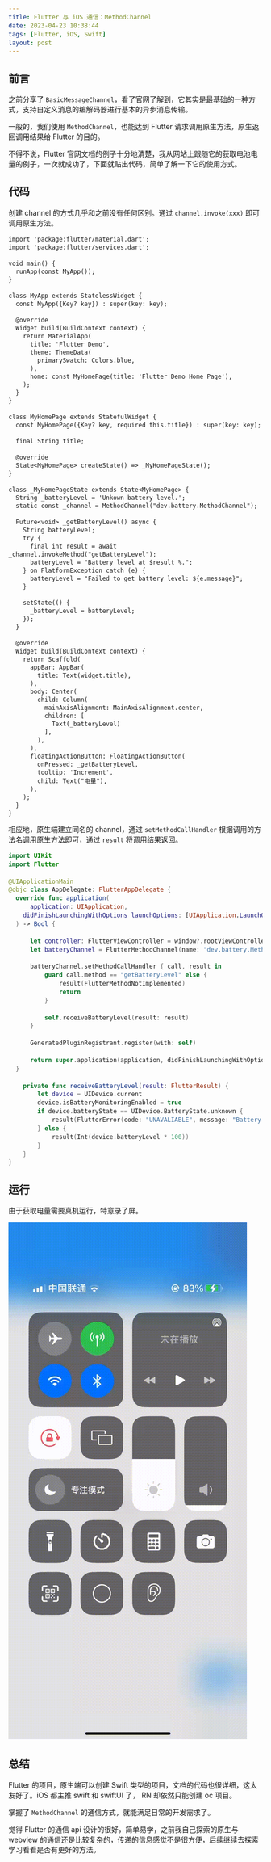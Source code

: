 ```yaml
---
title: Flutter 与 iOS 通信：MethodChannel
date: 2023-04-23 10:38:44
tags: [Flutter, iOS, Swift]
layout: post
---
```


## 前言

之前分享了 `BasicMessageChannel`，看了官网了解到，它其实是最基础的一种方式，支持自定义消息的编解码器进行基本的异步消息传输。

一般的，我们使用 `MethodChannel`，也能达到 Flutter 请求调用原生方法，原生返回调用结果给 Flutter 的目的。

不得不说，Flutter 官网文档的例子十分地清楚，我从网站上跟随它的获取电池电量的例子，一次就成功了，下面就贴出代码，简单了解一下它的使用方式。


## 代码

创建 channel 的方式几乎和之前没有任何区别。通过 `channel.invoke(xxx)` 即可调用原生方法。

```flutter
import 'package:flutter/material.dart';
import 'package:flutter/services.dart';

void main() {
  runApp(const MyApp());
}

class MyApp extends StatelessWidget {
  const MyApp({Key? key}) : super(key: key);

  @override
  Widget build(BuildContext context) {
    return MaterialApp(
      title: 'Flutter Demo',
      theme: ThemeData(
        primarySwatch: Colors.blue,
      ),
      home: const MyHomePage(title: 'Flutter Demo Home Page'),
    );
  }
}

class MyHomePage extends StatefulWidget {
  const MyHomePage({Key? key, required this.title}) : super(key: key);

  final String title;

  @override
  State<MyHomePage> createState() => _MyHomePageState();
}

class _MyHomePageState extends State<MyHomePage> {
  String _batteryLevel = 'Unkown battery level.';
  static const _channel = MethodChannel("dev.battery.MethodChannel");

  Future<void> _getBatteryLevel() async {
    String batteryLevel;
    try {
      final int result = await _channel.invokeMethod("getBatteryLevel");
      batteryLevel = "Battery level at $result %.";
    } on PlatformException catch (e) {
      batteryLevel = "Failed to get battery level: ${e.message}";
    }

    setState(() {
      _batteryLevel = batteryLevel;
    });
  }

  @override
  Widget build(BuildContext context) {
    return Scaffold(
      appBar: AppBar(
        title: Text(widget.title),
      ),
      body: Center(
        child: Column(
          mainAxisAlignment: MainAxisAlignment.center,
          children: [
            Text(_batteryLevel)
          ],
        ),
      ),
      floatingActionButton: FloatingActionButton(
        onPressed: _getBatteryLevel,
        tooltip: 'Increment',
        child: Text("电量"),
      ),
    );
  }
}
```

相应地，原生端建立同名的 channel，通过 `setMethodCallHandler` 根据调用的方法名调用原生方法即可，通过 `result` 将调用结果返回。

```swift
import UIKit
import Flutter

@UIApplicationMain
@objc class AppDelegate: FlutterAppDelegate {
  override func application(
    _ application: UIApplication,
    didFinishLaunchingWithOptions launchOptions: [UIApplication.LaunchOptionsKey: Any]?
  ) -> Bool {

      let controller: FlutterViewController = window?.rootViewController as! FlutterViewController
      let batteryChannel = FlutterMethodChannel(name: "dev.battery.MethodChannel", binaryMessenger: controller.binaryMessenger)

      batteryChannel.setMethodCallHandler { call, result in
          guard call.method == "getBatteryLevel" else {
              result(FlutterMethodNotImplemented)
              return
          }

          self.receiveBatteryLevel(result: result)
      }

      GeneratedPluginRegistrant.register(with: self)

      return super.application(application, didFinishLaunchingWithOptions: launchOptions)
  }

    private func receiveBatteryLevel(result: FlutterResult) {
        let device = UIDevice.current
        device.isBatteryMonitoringEnabled = true
        if device.batteryState == UIDevice.BatteryState.unknown {
            result(FlutterError(code: "UNAVALIABLE", message: "Battery level not available.", details: nil))
        } else {
            result(Int(device.batteryLevel * 100))
        }
    }
}
```

## 运行

由于获取电量需要真机运行，特意录了屏。

![](/resources/2023-04/08.gif)


## 总结

Flutter 的项目，原生端可以创建 Swift 类型的项目，文档的代码也很详细，这太友好了。iOS 都主推 swift 和 swiftUI 了， RN 却依然只能创建 oc 项目。

掌握了 `MethodChannel` 的通信方式，就能满足日常的开发需求了。

觉得 Flutter 的通信 api 设计的很好，简单易学，之前我自己探索的原生与 webview 的通信还是比较复杂的，传递的信息感觉不是很方便，后续继续去探索学习看看是否有更好的方法。
